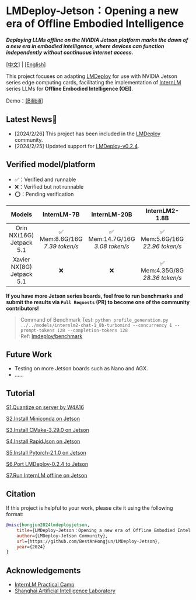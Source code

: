 # LMDeploy-Jetson：Opening a new era of Offline Embodied Intelligence

***Deploying LLMs offline on the NVIDIA Jetson platform marks the dawn of a new era in embodied intelligence, where devices can function independently without continuous internet access.***

[[中文]](./README_zh.md) | [[English]](./README.md)

This project focuses on adapting [LMDeploy](https://github.com/InternLM/lmdeploy) for use with NVIDIA Jetson series edge computing cards, facilitating the implementation of [InternLM](https://github.com/InternLM/InternLM) series LLMs for **Offline Embodied Intelligence (OEI)**.

Demo：[[Bilibili]](https://www.bilibili.com/video/BV1iC411x76Q/)

## Latest News🎉

* [2024/2/26] This project has been included in the [LMDeploy](https://github.com/InternLM/lmdeploy) community.
* [2024/2/25] Updated support for [LMDeploy-v0.2.4](https://github.com/InternLM/lmdeploy/releases/tag/v0.2.4).

## Verified model/platform

* ✅：Verified and runnable
* ❌：Verified but not runnable
* ⭕️：Pending verification

|Models|InternLM-7B|InternLM-20B|InternLM2-1.8B|InternLM2-7B|InternLM2-20B|
|:-:|:-:|:-:|:-:|:-:|:-:|
|Orin NX(16G)<br>Jetpack 5.1|✅<br>Mem:8.6G/16G<br>*7.39 token/s*|✅<br>Mem:14.7G/16G<br>*3.08 token/s*|✅<br>Mem:5.6G/16G<br>*22.96 token/s*|✅<br>Mem:9.2G/16G<br>*7.48 token/s*|✅<br>Mem:14.8G/16G<br>*3.19 token/s*|
|Xavier NX(8G)<br>Jetpack 5.1|❌|❌|✅<br>Mem:4.35G/8G<br>*28.36 token/s*|❌|❌|


**If you have more Jetson series boards, feel free to run benchmarks and submit the results via `Pull Requests` (PR) to become one of the community contributors!**

> Command of Benchmark Test: ```python profile_generation.py ../../models/internlm2-chat-1_8b-turbomind --concurrency 1 --prompt-tokens 128 --completion-tokens 128``` \
> Ref: [lmdeploy/benchmark](https://github.com/InternLM/lmdeploy/blob/main/benchmark/README.md)

## Future Work
* Testing on more Jetson boards such as Nano and AGX.
* ……

## Tutorial
[S1.Quantize on server by W4A16](./en/s1.md)

[S2.Install Miniconda on Jetson](./en/s2.md)

[S3.Install CMake-3.29.0 on Jetson](./en/s3.md)

[S4.Install RapidJson on Jetson](./en/s4.md)

[S5.Install Pytorch-2.1.0 on Jetson](./en/s5.md)

[S6.Port LMDeploy-0.2.4 to Jetson](./en/s6.md)

[S7.Run InternLM offline on Jetson](./en/s7.md)


## Citation

If this project is helpful to your work, please cite it using the following format:

```bibtex
@misc{hongjun2024lmdeployjetson,
    title={LMDeploy-Jetson：Opening a new era of Offline Embodied Intelligence},
    author={LMDeploy-Jetson Community},
    url={https://github.com/BestAnHongjun/LMDeploy-Jetson},
    year={2024}
}
```

## Acknowledgements

* [InternLM Practical Camp](https://github.com/InternLM/tutorial/)
* [Shanghai Artificial Intelligence Laboratory](https://www.shlab.org.cn/)
